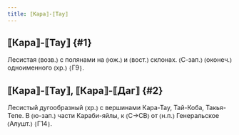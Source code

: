 ```yaml
---
title: ⟦Кара⟧-⟦Тау⟧
---
```

## ⟦Кара⟧-⟦Тау⟧ {#1}

Лесистая ⦅возв.⦆ с полянами на ⦅юж.⦆ и ⦅вост.⦆ склонах. ⦅С-зап.⦆ ⦅оконеч.⦆ одноименного ⦅хр.⦆ ⦃Г9⦄.

## ⟦Кара⟧-⟦Тау⟧, ⟦Кара⟧-⟦Даг⟧ {#2}

Лесистый дугообразный ⦅хр.⦆ с вершинами Кара-Тау, Тай-Коба, Такья-Тепе. В ⦅ю-зап.⦆ части Караби-яйлы, к ⦅С→СВ⦆ от ⦅н.п.⦆ Генеральское ⦅Алушт.⦆ ⦃Г14⦄.
